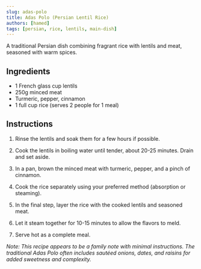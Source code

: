```yaml
---
slug: adas-polo
title: Adas Polo (Persian Lentil Rice)
authors: [hamed]
tags: [persian, rice, lentils, main-dish]
---
```


A traditional Persian dish combining fragrant rice with lentils and meat, seasoned with warm spices.

<!--truncate-->

## Ingredients

- 1 French glass cup lentils
- 250g minced meat
- Turmeric, pepper, cinnamon
- 1 full cup rice (serves 2 people for 1 meal)

## Instructions

1. Rinse the lentils and soak them for a few hours if possible.

2. Cook the lentils in boiling water until tender, about 20-25 minutes. Drain and set aside.

3. In a pan, brown the minced meat with turmeric, pepper, and a pinch of cinnamon.

4. Cook the rice separately using your preferred method (absorption or steaming).

5. In the final step, layer the rice with the cooked lentils and seasoned meat.

6. Let it steam together for 10-15 minutes to allow the flavors to meld.

7. Serve hot as a complete meal.

*Note: This recipe appears to be a family note with minimal instructions. The traditional Adas Polo often includes sautéed onions, dates, and raisins for added sweetness and complexity.* 